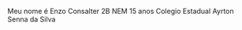 Meu nome é Enzo Consalter
2B NEM
15 anos
Colegio Estadual Ayrton Senna da Silva

<!---
enzo081612/enzo081612 is a ✨ special ✨ repository because its `README.md` (this file) appears on your GitHub profile.
You can click the Preview link to take a look at your changes.
--->
